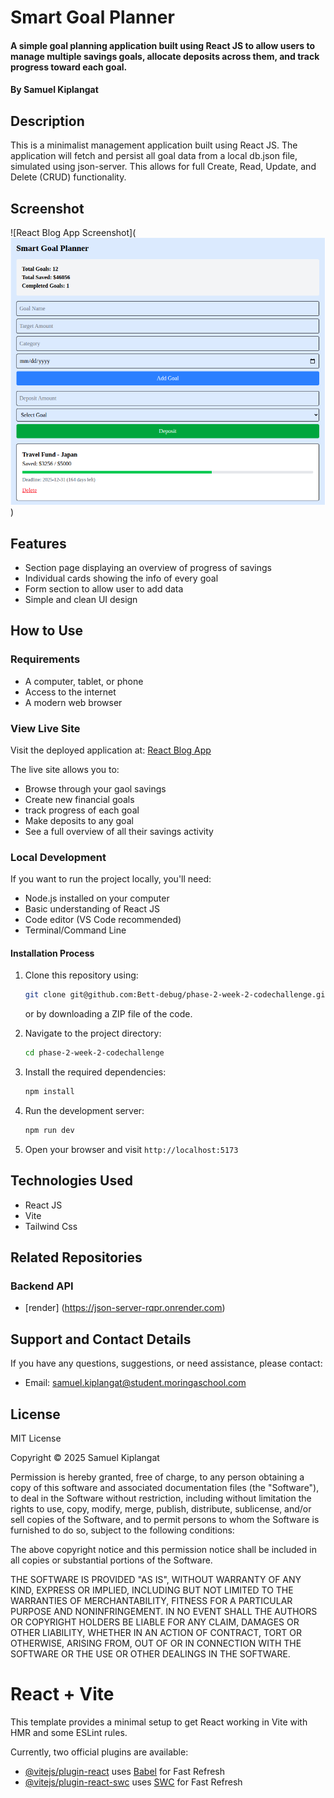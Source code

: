 # Smart Goal Planner

#### A simple goal planning application built using React JS to allow users to manage multiple savings goals, allocate deposits across them, and track progress toward each goal.

#### By **Samuel Kiplangat**

## Description

This is a minimalist management application built using React JS. The application will fetch and persist all goal data from a local db.json file, simulated using json-server. This allows for full Create, Read, Update, and Delete (CRUD) functionality.
## Screenshot

![React Blog App Screenshot](![alt text](image.png))

## Features

- Section page displaying an overview of progress of savings
- Individual cards showing the info of every goal
- Form section to allow user to add data
- Simple and clean UI design

## How to Use

### Requirements

- A computer, tablet, or phone
- Access to the internet
- A modern web browser

### View Live Site

Visit the deployed application at: [React Blog App](https://blog-app-sdf-ft11.netlify.app/)

The live site allows you to:

- Browse through your gaol savings
- Create new financial goals
- track progress of each goal
- Make deposits to any goal
- See a full overview of all their savings activity

### Local Development

If you want to run the project locally, you'll need:

- Node.js installed on your computer
- Basic understanding of React JS
- Code editor (VS Code recommended)
- Terminal/Command Line

#### Installation Process

1. Clone this repository using:

   ```bash
   git clone git@github.com:Bett-debug/phase-2-week-2-codechallenge.git
   ```

   or by downloading a ZIP file of the code.

2. Navigate to the project directory:

   ```bash
   cd phase-2-week-2-codechallenge
   ```

3. Install the required dependencies:

   ```bash
   npm install
   ```

4. Run the development server:

   ```bash
   npm run dev
   ```

5. Open your browser and visit `http://localhost:5173`

## Technologies Used

- React JS
- Vite
- Tailwind Css


## Related Repositories

### Backend API

- [render] (https://json-server-rqpr.onrender.com)

## Support and Contact Details

If you have any questions, suggestions, or need assistance, please contact:

- Email: <samuel.kiplangat@student.moringaschool.com>

## License

MIT License

Copyright &copy; 2025 Samuel Kiplangat

Permission is hereby granted, free of charge, to any person obtaining a copy of this software and associated documentation files (the "Software"), to deal in the Software without restriction, including without limitation the rights to use, copy, modify, merge, publish, distribute, sublicense, and/or sell copies of the Software, and to permit persons to whom the Software is furnished to do so, subject to the following conditions:

The above copyright notice and this permission notice shall be included in all copies or substantial portions of the Software.

THE SOFTWARE IS PROVIDED "AS IS", WITHOUT WARRANTY OF ANY KIND, EXPRESS OR IMPLIED, INCLUDING BUT NOT LIMITED TO THE WARRANTIES OF MERCHANTABILITY, FITNESS FOR A PARTICULAR PURPOSE AND NONINFRINGEMENT. IN NO EVENT SHALL THE AUTHORS OR COPYRIGHT HOLDERS BE LIABLE FOR ANY CLAIM, DAMAGES OR OTHER LIABILITY, WHETHER IN AN ACTION OF CONTRACT, TORT OR OTHERWISE, ARISING FROM, OUT OF OR IN CONNECTION WITH THE SOFTWARE OR THE USE OR OTHER DEALINGS IN THE SOFTWARE.

# React + Vite

This template provides a minimal setup to get React working in Vite with HMR and some ESLint rules.

Currently, two official plugins are available:

- [@vitejs/plugin-react](https://github.com/vitejs/vite-plugin-react/blob/main/packages/plugin-react/README.md) uses [Babel](https://babeljs.io/) for Fast Refresh
- [@vitejs/plugin-react-swc](https://github.com/vitejs/vite-plugin-react-swc) uses [SWC](https://swc.rs/) for Fast Refresh
